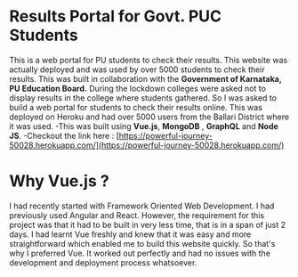 # Results Portal for Govt. PUC Students
This is a web portal for PU students to check their results. This website was actually deployed and was used by over 5000 students to check their results. This was built in collaboration with the **Government of Karnataka, PU Education Board.** 
During the lockdown colleges were asked not to display results in the college where students gathered. So I was asked to build a web portal for students to check their results online. This was deployed on Heroku and had over 5000 users from the Ballari District where it was used.
-This was built using **Vue.js**, **MongoDB** , **GraphQL** and **Node JS**.
-Checkout the link here : [https://powerful-journey-50028.herokuapp.com/](https://powerful-journey-50028.herokuapp.com/)

# Why Vue.js ?

I had recently started with Framework Oriented Web Development. I had previously used Angular and React. However, the requirement for this project was that it had to be built in very less time, that is in a span of just 2 days. I had learnt Vue freshly and knew that it was easy and more straightforward which enabled me to build this website quickly. So that's why I preferred Vue. It worked out perfectly and had no issues with the development and deployment process whatsoever.

